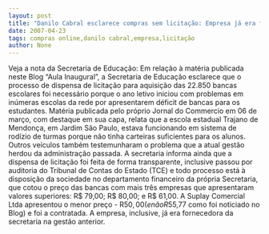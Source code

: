 ```yaml
---
layout: post
title: "Danilo Cabral esclarece compras sem licitação: Empresa já era fornecedora da gestão passada"
date: 2007-04-23
tags: compras online,danilo cabral,empresa,licitação
author: None
---
```

Veja a nota da Secretaria de Educação:
Em relação à matéria publicada neste Blog “Aula Inaugural”, a Secretaria de Educação esclarece que o processo de dispensa de licitação para aquisição das 22.850 bancas escolares foi necessário porque o ano letivo iniciou com problemas em inúmeras escolas da rede por apresentarem déficit de bancas para os estudantes. 
Matéria publicada pelo próprio Jornal do Commercio em 06 de março, com destaque em sua capa, relata que a escola estadual Trajano de Mendonça, em Jardim São Paulo, estava funcionando em sistema de rodízio de turmas porque não tinha carteiras suficientes para os alunos. Outros veículos também testemunharam o problema que a atual gestão herdou da administração passada.
A secretaria informa ainda que a dispensa de licitação foi feita de forma transparente, inclusive passou por auditoria do Tribunal de Contas do Estado (TCE) e todo processo está à disposição da sociedade no departamento financeiro da própria Secretaria, que cotou o preço das bancas com mais três empresas que apresentaram valores superiores: R$ 79,00; R$ 80,00; e R$ 61,00. A Suplay Comercial Ltda apresentou o menor preço - R$50,00 (e não R$55,77 como foi noticiado no Blog) e foi a contratada. A empresa, inclusive, já era fornecedora da secretaria na gestão anterior. 